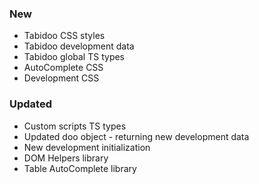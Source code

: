 ### New
- Tabidoo CSS styles
- Tabidoo development data
- Tabidoo global TS types
- AutoComplete CSS
- Development CSS

### Updated
- Custom scripts TS types
- Updated doo object - returning new development data
- New development initialization
- DOM Helpers library
- Table AutoComplete library
